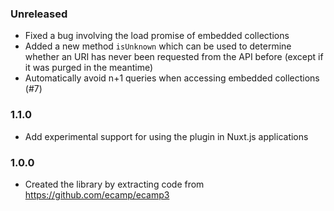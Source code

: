 ### Unreleased
- Fixed a bug involving the load promise of embedded collections
- Added a new method `isUnknown` which can be used to determine whether an URI has never been requested from the API before (except if it was purged in the meantime)
- Automatically avoid n+1 queries when accessing embedded collections (#7)

### 1.1.0
- Add experimental support for using the plugin in Nuxt.js applications

### 1.0.0
- Created the library by extracting code from https://github.com/ecamp/ecamp3
